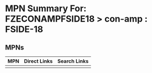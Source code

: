 



# MPN Summary For: FZECONAMPFSIDE18 > con-amp : FSIDE-18

## MPNs
  

|MPN|Direct Links|Search Links|
| :--- | :--- | :--- |
||||
